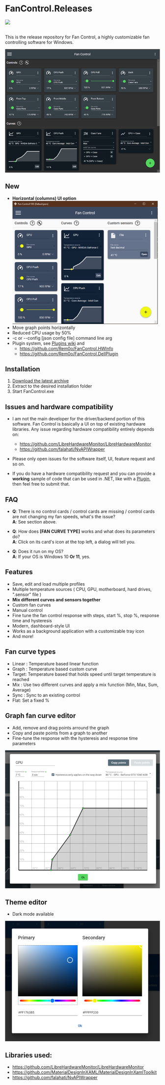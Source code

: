 # FanControl.Releases

[<img src="https://www.paypalobjects.com/webstatic/mktg/logo/pp_cc_mark_37x23.jpg">](https://www.paypal.com/cgi-bin/webscr?cmd=_donations&business=N4JPSTUQHRJM8&currency_code=USD&source=url&item_name=Fan+Control)
##
This is the release repository for Fan Control, a highly customizable fan controlling software for Windows.


![Fan Control](Images/MainUI.png)

## New

* <b>Horizontal (columns) UI option</b><br>
  <img src="Images/HorizontalUI.png" height="400" />
* Move graph points horizontally
* Reduced CPU usage by 50%
* -c or --config [json config file] command line arg 
* Plugin system, see [Plugins wiki](https://github.com/Rem0o/FanControl.Releases/wiki/Plugins) and
  * https://github.com/Rem0o/FanControl.HWInfo
  * https://github.com/Rem0o/FanControl.DellPlugin

## Installation

1. [Download the latest archive](/FanControl.zip?raw=true)
2. Extract to the desired installation folder
3. Start FanControl.exe

## Issues and hardware compatibility

* I am not the main developer for the driver/backend portion of this software. Fan Control is basically a UI on top of existing hardware libraries. Any issue regarding hardware compatibility entirely depends on:
  * https://github.com/LibreHardwareMonitor/LibreHardwareMonitor
  * https://github.com/falahati/NvAPIWrapper
  
* Please only open issues for the software itself, UI, feature request and so on.
* If you do have a hardware compatibility request and you can provide a <b>working</b> sample of code that can be used in .NET, like with a [Plugin](https://github.com/Rem0o/FanControl.Releases/wiki/Plugins), then feel free to submit that.

## FAQ
* <b>Q</b>: There is no control cards / control cards are missing / control cards are not changing my fan speeds, what's the issue?
<br><b>A</b>: See section above.

* <b>Q</b>: How does <b>[FAN CURVE TYPE]</b> works and what does its parameters do?
<br><b>A</b>: Click on its card's icon at the top left, a dialog will tell you.
* <b>Q</b>: Does it run on my OS?
<br><b>A</b>: If your OS is Windows 10 <b> Or 11</b>, yes.

## Features

* Save, edit and load multiple profiles
* Multiple temperature sources ( CPU, GPU, motherboard, hard drives, ".sensor" file )
* <b>Mix different curves and sensors together</b>
* Custom fan curves
* Manual control
* Fine tune the fan control response with steps, start %, stop %, response time and hysteresis
* Modern, dashboard-style UI
* Works as a background application with a customizable tray icon
* And more!

## Fan curve types

* Linear : Temperature based linear function
* Graph : Temperature based custom curve
* Target: Temperature based that holds speed until target temperature is reached
* Mix : Use two different curves and apply a mix function (Min, Max, Sum, Average)
* Sync : Sync to an existing control
* Flat: Set a fixed %

## Graph fan curve editor

* Add, remove and drag points arround the graph
* Copy and paste points from a graph to another
* Fine-tune the response with the hysteresis and response time parameters

![Fan Control](Images/GraphDialog.png)

## Theme editor

* Dark mode available

![Fan Control](Images/ColorsDialog.png)

## Libraries used:
* https://github.com/LibreHardwareMonitor/LibreHardwareMonitor
* https://github.com/MaterialDesignInXAML/MaterialDesignInXamlToolkit
* https://github.com/falahati/NvAPIWrapper
